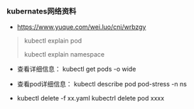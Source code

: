 ### kubernates网络资料

- https://www.yuque.com/wei.luo/cni/wrbzgy

> kubectl explain pod
> 
> kubectl explain namespace

- 查看详细信息：  kubectl get pods -o wide

- 查看pod详细信息： kubectl describe pod pod-stress -n ns

- kubectl delete -f xx.yaml     kubectrl delete pod xxxx
